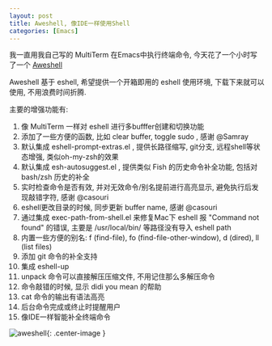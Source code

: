```yaml
---
layout: post
title: Aweshell, 像IDE一样使用Shell
categories: [Emacs]
---
```


我一直用我自己写的 MultiTerm 在Emacs中执行终端命令, 今天花了一个小时写了一个 [Aweshell](https://links.jianshu.com/go?to=https%3A%2F%2Fgithub.com%2Fmanateelazycat%2Faweshell)

Aweshell 基于 eshell, 希望提供一个开箱即用的 eshell 使用环境, 下载下来就可以使用, 不用浪费时间折腾.

主要的增强功能有:

1.  像 MultiTerm 一样对 eshell 进行多bufffer创建和切换功能
2.  添加了一些方便的函数, 比如 clear buffer, toggle sudo , 感谢 @Samray
3.  默认集成 eshell-prompt-extras.el , 提供长路径缩写, git分支, 远程shell等状态增强, 类似oh-my-zsh的效果
4.  默认集成 esh-autosuggest.el , 提供类似 Fish 的历史命令补全功能, 包括对 bash/zsh 历史的补全
5.  实时检查命令是否有效, 并对无效命令/别名提前进行高亮显示, 避免执行后发现敲错字符, 感谢 @casouri
6.  eshell更改目录的时候, 同步更新 buffer name, 感谢 @casouri
7.  通过集成 exec-path-from-shell.el 来修复Mac下 eshell 报 "Command not found" 的错误, 主要是 /usr/local/bin/ 等路径没有导入 eshell path
8.  内置一些方便的别名: f (find-file), fo (find-file-other-window), d (dired), ll (list files)
9.  添加 git 命令的补全支持
10.  集成 eshell-up
11.  unpack 命令可以直接解压压缩文件, 不用记住那么多解压命令
12.  命令敲错的时候, 显示 didi you mean 的帮助
13.  cat 命令的输出有语法高亮
14.  后台命令完成或终止时提醒用户
15.  像IDE一样智能补全终端命令

![aweshell]({{site.url}}/pics/aweshell/aweshell.gif){: .center-image }
